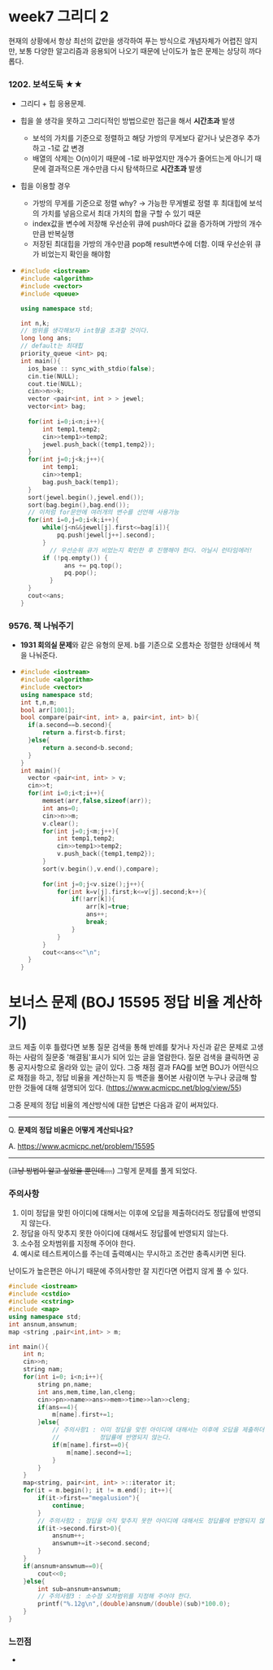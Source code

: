 # week7 그리디 2

현재의 상황에서 항상 최선의 값만을 생각하여 푸는 방식으로 개념자체가 어렵진 않지만, 보통 다양한 알고리즘과 응용되어 나오기 때문에 난이도가 높은 문제는 상당히 까다롭다.



### 1202. 보석도둑 ★★

- 그리디 + 힙 응용문제.

- 힙을 쓸 생각을 못하고 그리디적인 방법으로만 접근을 해서 **시간초과** 발생

  - 보석의 가치를 기준으로 정렬하고 해당 가방의 무게보다 같거나 낮은경우 추가하고 -1로 값 변경
  - 배열의 삭제는 O(n)이기 때문에 -1로 바꾸었지만 개수가 줄어드는게 아니기 때문에 결과적으론 개수만큼 다시 탐색하므로 **시간초과** 발생

- 힙을 이용할 경우

  - 가방의 무게를 기준으로 정렬 why? -> 가능한 무게별로 정렬 후 최대힙에 보석의 가치를 넣음으로서 최대 가치의 합을 구할 수 있기 때문
  - index값을 변수에 저장해 우선순위 큐에 push마다 값을 증가하며 가방의 개수 만큼 반복실행
  - 저장된 최대힙을 가방의 개수만큼 pop해 result변수에 더함. 이때 우선순위 큐가 비었는지 확인을 해야함

- ```c++
  #include <iostream>
  #include <algorithm>
  #include <vector>
  #include <queue>
  
  using namespace std;
  
  int n,k;
  // 범위를 생각해보자 int형을 초과할 것이다.
  long long ans;
  // default는 최대힙
  priority_queue <int> pq;
  int main(){
  	ios_base :: sync_with_stdio(false);
  	cin.tie(NULL);
  	cout.tie(NULL);
  	cin>>n>>k;
  	vector <pair<int, int > > jewel; 
  	vector<int> bag;
  	
  	for(int i=0;i<n;i++){
  		int temp1,temp2;
  		cin>>temp1>>temp2;
  		jewel.push_back({temp1,temp2});
  	}
  	for(int j=0;j<k;j++){
  		int temp1;
  		cin>>temp1;
  		bag.push_back(temp1);
  	}
  	sort(jewel.begin(),jewel.end());
  	sort(bag.begin(),bag.end());
  	// 이처럼 for문안에 여러개의 변수를 선언해 사용가능
  	for(int i=0,j=0;i<k;i++){
  		while(j<n&&jewel[j].first<=bag[i]){
  			pq.push(jewel[j++].second);
  		}
          // 우선순위 큐가 비었는지 확인한 후 진행해야 한다. 아닐시 런타임에러!
  		if (!pq.empty()) {
              ans += pq.top();
              pq.pop();
          }
  	}
  	cout<<ans;
  }
  ```



### 9576. 책 나눠주기

- **1931 회의실 문제**와 같은 유형의 문제. b를 기존으로 오름차순 정렬한 상태에서 책을 나눠준다.

- ```c++
  #include <iostream>
  #include <algorithm>
  #include <vector>
  using namespace std;
  int t,n,m;
  bool arr[1001];
  bool compare(pair<int, int> a, pair<int, int> b){	
  	if(a.second==b.second){
  		return a.first<b.first;	
  	}else{
  		return a.second<b.second;
  	}	
  }
  int main(){
  	vector <pair<int, int> > v;
  	cin>>t;
  	for(int i=0;i<t;i++){
  		memset(arr,false,sizeof(arr));
  		int ans=0;
  		cin>>n>>m;
  		v.clear();
  		for(int j=0;j<m;j++){
  			int temp1,temp2;
  			cin>>temp1>>temp2;
  			v.push_back({temp1,temp2});
  		}
  		sort(v.begin(),v.end(),compare);
  		
  		for(int j=0;j<v.size();j++){
  			for(int k=v[j].first;k<=v[j].second;k++){
  				if(!arr[k]){
  					arr[k]=true;
  					ans++;
  					break;
  				}
  			}
  		}
  		cout<<ans<<"\n";
  	}
  } 
  ```





# 보너스 문제 (BOJ 15595 정답 비율 계산하기)

코드 제출 이후 틀렸다면 보통 질문 검색을 통해 반례를 찾거나 자신과 같은 문제로 고생하는 사람의 질문중 '해결됨'표시가 되어 있는 글을 열람한다. 질문 검색을 클릭하면 공통 공지사항으로 올라와 있는 글이 있다. 그중 채점 결과 FAQ를 보면 BOJ가 어떤식으로 채점을 하고, 정답 비율을 계산하는지 등 백준을 풀어본 사람이면 누구나 궁금해 할 만한 것들에 대해 설명되어 있다. (https://www.acmicpc.net/blog/view/55) 

그중 문제의 정답 비율의 계산방식에 대한 답변은 다음과 같이 써져있다.

--- ---

Q. **문제의 정답 비율은 어떻게 계산되나요?**

A. https://www.acmicpc.net/problem/15595

---

(~~그냥 방법이 알고 싶었을 뿐인데....~~) 그렇게 문제를 풀게 되었다. 



### 주의사항

1. 이미 정답을 맞힌 아이디에 대해서는 이후에 오답을 제출하더라도 정답률에 반영되지 않는다.
2. 정답을 아직 맞추지 못한 아이디에 대해서도 정답률에 반영되지 않는다.
3. 소수점 오차범위를 지정해 주어야 한다.
4. 예시로 테스트케이스를 주는데 출력예시는 무시하고 조건만 충족시키면 된다.

난이도가 높은편은 아니기 때문에 주의사항만 잘 지킨다면 어렵지 않게 풀 수 있다.

```c++
#include <iostream>
#include <cstdio>
#include <cstring>
#include <map>
using namespace std;
int ansnum,answnum;
map <string ,pair<int,int> > m;

int main(){
	int n;
	cin>>n;
	string nam;
	for(int i=0; i<n;i++){
		string pn,name;
		int ans,mem,time,lan,cleng;
		cin>>pn>>name>>ans>>mem>>time>>lan>>cleng;
		if(ans==4){
			m[name].first+=1;
		}else{
            // 주의사항1 : 이미 정답을 맞힌 아이디에 대해서는 이후에 오답을 제출하더라도 
            //           정답률에 반영되지 않는다.
			if(m[name].first==0){
				m[name].second+=1;
			}
		}
	}
	map<string, pair<int, int> >::iterator it;
	for(it = m.begin(); it != m.end(); it++){
		if(it->first=="megalusion"){
			continue;
		}
        // 주의사항2 : 정답을 아직 맞추지 못한 아이디에 대해서도 정답률에 반영되지 않는다.
		if(it->second.first>0){
			ansnum++;
			answnum+=it->second.second;
		}
	}
	if(ansnum+answnum==0){
		cout<<0;
	}else{
		int sub=ansnum+answnum;
        // 주의사항3 : 소수점 오차범위를 지정해 주어야 한다. 
		printf("%.12g\n",(double)ansnum/(double)(sub)*100.0);
	}
}
```





### 느낀점

- 